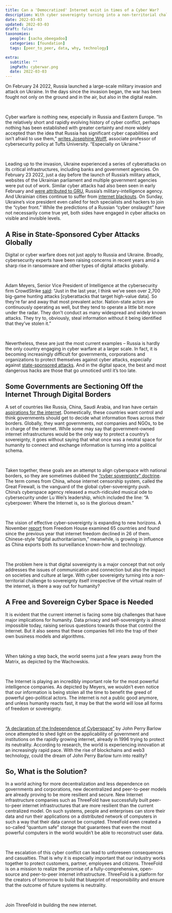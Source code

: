```yaml
---
title: Can a 'Democratized' Internet exist in times of a Cyber War?
description: With cyber sovereignty turning into a non-territorial challenge to sovereignty itself irrespective of the virtual realm of the internet, is there a way out for humanity?
date: 2022-03-03
updated: 2022-03-03
draft: false
taxonomies:
  people: [sacha_obeegadoo]
  categories: [foundation]
  tags: [peer_to_peer, data, why, technology]

extra:
  subtitle: ""
  imgPath: cyberwar.png
  date: 2022-03-03
---
```


On February 24 2022, Russia launched a large-scale military invasion and attack on Ukraine. In the days since the invasion began, the war has been fought not only on the ground and in the air, but also in the digital realm.

<br/>

Cyber warfare is nothing new, especially in Russia and Eastern Europe. “In the relatively short and rapidly evolving history of cyber conflict, perhaps nothing has been established with greater certainty and more widely accepted than the idea that Russia has significant cyber capabilities and isn’t afraid to use them,” [writes Josephine Wolff](https://time.com/6153902/russia-major-cyber-attacks-invasion-ukraine/), associate professor of cybersecurity policy at Tufts University. “Especially on Ukraine.”

<br/>

Leading up to the invasion, Ukraine experienced a series of cyberattacks on its critical infrastructures, including banks and government agencies. On February 23 2022, just a day before the launch of Russia’s military attack, websites of the Ukrainian parliament and multiple government agencies were put out of work. Similar cyber attacks had also been seen in early February and [were attributed to GRU](https://www.economist.com/europe/2022/02/23/will-war-in-ukraine-lead-to-a-wider-cyber-conflict?utm_campaign=a.io&utm_medium=audio.podcast.np&utm_source=babbage&utm_content=discovery.content.anonymous.tr_shownotes_na-na_article&utm_term=sa.listeners), Russia’s military-intelligence agency. And Ukrainian cities continue to suffer from [internet blackouts](https://www.economist.com/graphic-detail/2022/02/26/ukrainian-cities-are-suffering-internet-blackouts?utm_campaign=a.io&utm_medium=audio.podcast.np&utm_source=babbage&utm_content=discovery.content.anonymous.tr_shownotes_na-na_article&utm_term=sa.listeners). On Sunday, Ukraine’s vice president even called for tech specialists and hackers to join the “cyber front.” While the predictions of a Russian “cyber onslaught” have not necessarily come true yet, both sides have engaged in cyber attacks on visible and invisible levels.

## A Rise in State-Sponsored Cyber Attacks Globally

Digital or cyber warfare does not just apply to Russia and Ukraine. Broadly, cybersecurity experts have been raising concerns in recent years amid a sharp rise in ransomware and other types of digital attacks globally.

<br/>

Adam Meyers, Senior Vice President of Intelligence at the cybersecurity firm CrowdStrike [said](https://www.marketplace.org/2022/02/24/cybersecurity-to-take-center-stage-as-conflict-continues-in-ukraine/): “Just in the last year, I think we’ve seen over 2,700 big-game hunting attacks [cyberattacks that target high-value data]. So they’re far and away that most prevalent actor. Nation-state actors are continuously operating as well, but they tend to operate a little bit more under the radar. They don’t conduct as many widespread and widely known attacks. They try to, obviously, steal information without it being identified that they’ve stolen it.”

<br/>

Nevertheless, these are just the most current examples – Russia is hardly the only country engaging in cyber warfare at a larger scale. In fact, it is becoming increasingly difficult for governments, corporations and organizations to protect themselves against cyber attacks, especially against [state-sponsored attacks](https://www.economist.com/business/2022/02/19/companies-have-a-lot-to-fear-from-russias-digital-warmongering?utm_campaign=a.io&utm_medium=audio.podcast.np&utm_source=babbage&utm_content=discovery.content.anonymous.tr_shownotes_na-na_article&utm_term=sa.listeners). And in the digital space, the best and most dangerous hacks are those that go unnoticed until it’s too late.

## Some Governments are Sectioning Off the Internet Through Digital Borders

A set of countries like Russia, China, Saudi Arabia, and Iran have certain [aspirations for the internet](https://www.codastory.com/authoritarian-tech/global-rise-internet-sovereignty/). Domestically, these countries want control and think governments should get to decide what information flows across their borders. Globally, they want governments, not companies and NGOs, to be in charge of the internet. While some may say that government-owned internet infrastructures would be the only way to protect a country’s sovereignty, it goes without saying that what once was a neutral space for humanity to connect and exchange information is turning into a political schema.

<br/>

Taken together, these goals are an attempt to align cyberspace with national borders, so they are sometimes dubbed the [“cyber sovereignty” doctrine](https://www.codastory.com/authoritarian-tech/global-rise-internet-sovereignty/). The term comes from China, whose internet censorship system, called the Great Firewall, is the vanguard of the global cyber-sovereignty push. China’s cyberspace agency released a much-ridiculed musical ode to cybersecurity under Lu Wei’s leadership, which included the line: “A cyberpower: Where the Internet is, so is the glorious dream.”

<br/>

The vision of effective cyber-sovereignty is expanding to new horizons. A November [report](https://www.codastory.com/authoritarian-tech/global-rise-internet-sovereignty/) from Freedom House examined 65 countries and found since the previous year that internet freedom declined in 26 of them. Chinese-style “digital authoritarianism,” meanwhile, is growing in influence as China exports both its surveillance known-how and technology.

<br/>

The problem here is that digital sovereignty is a major concept that not only addresses the issues of communication and connection but also the impact on societies and culture at large. With cyber sovereignty turning into a non-territorial challenge to sovereignty itself irrespective of the virtual realm of the internet, is there a way out for humanity?

## A Free and Sovereign Cyber Space is Needed

It is evident that the current internet is facing some big challenges that have major implications for humanity. Data privacy and self-sovereignty is almost impossible today, raising serious questions towards those that control the Internet. But it also seems that these companies fell into the trap of their own business models and algorithms.

<br/>

When taking a step back, the world seems just a few years away from the Matrix, as depicted by the Wachowskis.

<br/>

The Internet is playing an incredibly important role for the most powerful intelligence companies. As depicted by Meyers, we wouldn’t even notice that our information is being stolen all the time to benefit the greed of powerful geo-political actors. The internet is not a public good anymore, and unless humanity reacts fast, it may be that the world will lose all forms of freedom or sovereignty.

<br/>

[“A declaration of the Independence of Cyberspace”](https://www.eff.org/cyberspace-independence) by John Perry Barlow once attempted to shed light on the applicability of government and institutions on the rapidly growing internet, already in 1996 trying to protect its neutrality. According to research, the world is experiencing innovation at an increasingly rapid pace. With the rise of blockchains and web3 technology, could the dream of John Perry Barlow turn into reality?

## So, What is the Solution?

In a world aching for more decentralization and less dependence on governments and corporations, new decentralized and peer-to-peer models are already proving to be more resilient and secure. New Internet infrastructure companies such as ThreeFold have successfully built peer-to-peer internet infrastructures that are more resilient than the current centralized model. On such systems, people and enterprises can store their data and run their applications on a distributed network of computers in such a way that their data cannot be corrupted. ThreeFold even created a so-called “quantum safe” storage that guarantees that even the most powerful computers in the world wouldn’t be able to reconstruct user data.

<br/>

The escalation of this cyber conflict can lead to unforeseen consequences and casualties. That is why it is especially important that our industry works together to protect customers, partner, employees and citizens. ThreeFold is on a mission to realize the promise of a fully-comprehensive, open-source and peer-to-peer internet infrastructure. ThreeFold is a platform for the creators of tomorrow to build that blueprint of responsibility and ensure that the outcome of future systems is neutrality.

<Br/>

Join ThreeFold in building the new internet.
